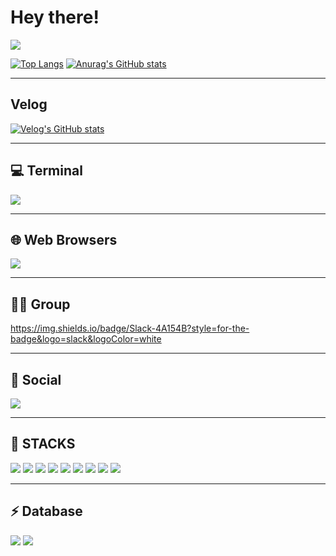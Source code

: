 # Hey there!

<a href="https://github.com/devxb/gitanimals">
  <img src="https://render.gitanimals.org/farms/{kimminjeong2}"/>
</a>

[![Top Langs](https://github-readme-stats.vercel.app/api/top-langs/?username=kimminjeong2)](https://github.com/anuraghazra/github-readme-stats)
[![Anurag's GitHub stats](https://github-readme-stats.vercel.app/api?username=kimminjeong2)](https://github.com/anuraghazra/github-readme-stats)

---

## Velog

[![Velog's GitHub stats](https://velog-readme-stats.vercel.app/api?name=kimminjeong2)](https://velog.io/@kimminjeong2/posts)

---

## 💻 Terminal

[![](https://img.shields.io/badge/GIT-E44C30?style=for-the-badge&logo=git&logoColor=white)](https://git-scm.com)

---

## 🌐 Web Browsers

[![](https://img.shields.io/badge/Google_chrome-4285F4?style=for-the-badge&logo=Google-chrome&logoColor=white)](https://www.google.com/chrome/)

---

## 🤜🤛 Group

https://img.shields.io/badge/Slack-4A154B?style=for-the-badge&logo=slack&logoColor=white

---

## 👨 Social

[![](https://img.shields.io/badge/GitHub-100000?style=for-the-badge&logo=github&logoColor=white)](https://github.com/kimminjeong2)

---

## 🚀 STACKS

[![](https://img.shields.io/badge/HTML5-E34F26?style=for-the-badge&logo=html5&logoColor=white)](https://developer.mozilla.org/en-US/docs/Web/HTML)
[![](https://img.shields.io/badge/CSS3-1572B6?style=for-the-badge&logo=css3&logoColor=white)](https://developer.mozilla.org/en-US/docs/Web/CSS)
[![](https://img.shields.io/badge/JavaScript-F7DF1E?style=for-the-badge&logo=JavaScript&logoColor=white)](https://developer.mozilla.org/en-US/docs/Web/JavaScript)
[![](https://img.shields.io/badge/Bootstrap-563D7C?style=for-the-badge&logo=bootstrap&logoColor=white)](https://getbootstrap.com/)
[![](https://img.shields.io/badge/jQuery-0769AD?style=for-the-badge&logo=jquery&logoColor=white)](https://jquery.com/)
[![](https://img.shields.io/badge/Node.js-43853D?style=for-the-badge&logo=node.js&logoColor=white)](https://nodejs.org/)
[![](https://img.shields.io/badge/MySQL-00000F?style=for-the-badge&logo=mysql&logoColor=white)](https://www.mysql.com/)
[![](https://img.shields.io/badge/sequelize-323330?style=for-the-badge&logo=sequelize&logoColor=blue)](https://sequelize.org/)
[![](https://img.shields.io/badge/Amazon_AWS-232F3E?style=for-the-badge&logo=amazon-aws&logoColor=white)](https://aws.amazon.com)

---

## ⚡ Database

[![](https://img.shields.io/badge/MySQL-005C84?style=for-the-badge&logo=mysql&logoColor=white)](https://www.mysql.com/)
[![](https://img.shields.io/badge/sequelize-323330?style=for-the-badge&logo=sequelize&logoColor=blue)](https://sequelize.org/)

